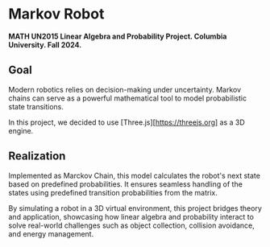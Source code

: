 # Markov Robot

**MATH UN2015 Linear Algebra and Probability Project. Columbia University. Fall 2024.**

## Goal

Modern robotics relies on decision-making under uncertainty. Markov chains can serve as a powerful mathematical tool to model probabilistic state transitions.

In this project, we decided to use [Three.js][https://threejs.org] as a 3D engine.

## Realization

Implemented as Marckov Chain, this model calculates the robot's next state based on predefined probabilities. It ensures seamless handling of the states using predefined transition probabilities from the matrix.

By simulating a robot in a 3D virtual environment, this project bridges theory and application, showcasing how linear algebra and probability interact to solve real-world challenges such as object collection, collision avoidance, and energy management.
